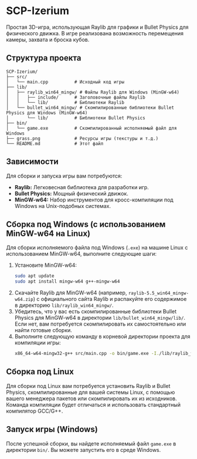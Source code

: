 # SCP-Izerium

Простая 3D-игра, использующая Raylib для графики и Bullet Physics для физического движка. В игре реализована возможность перемещения камеры, захвата и броска кубов.

## Структура проекта

```
SCP-Izerium/
├── src/
│   └── main.cpp          # Исходный код игры
├── lib/
│   ├── raylib_win64_mingw/ # Файлы Raylib для Windows (MinGW-w64)
│   │   ├── include/      # Заголовочные файлы Raylib
│   │   └── lib/          # Библиотеки Raylib
│   └── bullet_win64_mingw/ # Скомпилированные библиотеки Bullet Physics для Windows (MinGW-w64)
│       └── lib/          # Библиотеки Bullet Physics
├── bin/
│   └── game.exe          # Скомпилированный исполняемый файл для Windows
├── grass.png             # Ресурсы игры (текстуры и т.д.)
└── README.md             # Этот файл
```

## Зависимости

Для сборки и запуска игры вам потребуются:

*   **Raylib:** Легковесная библиотека для разработки игр.
*   **Bullet Physics:** Мощный физический движок.
*   **MinGW-w64:** Набор инструментов для кросс-компиляции под Windows на Unix-подобных системах.

## Сборка под Windows (с использованием MinGW-w64 на Linux)

Для сборки исполняемого файла под Windows (`.exe`) на машине Linux с использованием MinGW-w64, выполните следующие шаги:

1.  Установите MinGW-w64:
    ```bash
    sudo apt update
    sudo apt install mingw-w64 g++-mingw-w64
    ```
2.  Скачайте Raylib для MinGW-w64 (например, `raylib-5.5_win64_mingw-w64.zip`) с официального сайта Raylib и распакуйте его содержимое в директорию `lib/raylib_win64_mingw/`.
3.  Убедитесь, что у вас есть скомпилированные библиотеки Bullet Physics для MinGW-w64 в директории `lib/bullet_win64_mingw/lib/`. Если нет, вам потребуется скомпилировать их самостоятельно или найти готовые сборки.
4.  Выполните следующую команду в корневой директории проекта для компиляции игры:
    ```bash
    x86_64-w64-mingw32-g++ src/main.cpp -o bin/game.exe -I./lib/raylib_win64_mingw/include -L./lib/raylib_win64_mingw/lib -lraylib -L./lib/bullet_win64_mingw/lib -lLinearMath -lBulletCollision -lBulletDynamics -lBulletSoftBody -lBulletInverseDynamics -lBullet3Common -static -lwinmm -lgdi32 -lopengl32 -lcomdlg32
    ```

## Сборка под Linux

Для сборки под Linux вам потребуется установить Raylib и Bullet Physics, скомпилированные для вашей системы Linux, с помощью вашего менеджера пакетов или скомпилировать их из исходников. Команда компиляции будет отличаться и использовать стандартный компилятор GCC/G++.

## Запуск игры (Windows)

После успешной сборки, вы найдете исполняемый файл `game.exe` в директории `bin/`. Вы можете запустить его в среде Windows.
